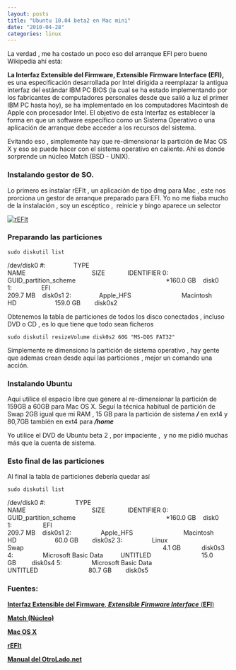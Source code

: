 ```yaml
---
layout: posts
title: "Ubuntu 10.04 beta2 en Mac mini"
date: "2010-04-28"
categories: linux
---
```


La verdad , me ha costado un poco eso del arranque EFI pero bueno Wikipedia ahí está:

**La Interfaz Extensible del Firmware, Extensible Firmware Interface (EFI),** es una especificación desarrollada por Intel dirigida a reemplazar la antigua interfaz del estándar IBM PC BIOS (la cual se ha estado implementando por los fabricantes de computadores personales desde que salió a luz el primer IBM PC hasta hoy), se ha implementado en los computadores Macintosh de Apple con procesador Intel. El objetivo de esta Interfaz es establecer la forma en que un software específico como un Sistema Operativo o una aplicación de arranque debe acceder a los recursos del sistema.

Evitando eso , simplemente hay que re-dimensionar la partición de Mac OS X y eso se puede hacer con el sistema operativo en caliente. Ahí es donde sorprende un núcleo Match (BSD - UNIX).

### Instalando gestor de SO.

Lo primero es instalar rEFIt , un aplicación de tipo dmg para Mac , este nos prorciona un gestor de arranque preparado para EFI. Yo no me fiaba mucho de la instalación , soy un escéptico ,  reinicie y bingo aparece un selector

[![](images/screen2.png "rEFIt")](https://refit.sourceforge.net/img/screen2.png)

### Preparando las particiones

`sudo diskutil list`

/dev/disk0 #:                TYPE                                         NAME                                      SIZE             IDENTIFIER 0:                GUID\_partition\_scheme                                                    \*160.0 GB    disk0 1:                 EFI                                                                                                209.7 MB    disk0s1 2:                Apple\_HFS                             Macintosh HD                      159.0 GB        disk0s2

Obtenemos la tabla de particiones de todos los disco conectados , incluso DVD o CD , es lo que tiene que todo sean ficheros

`sudo diskutil resizeVolume disk0s2 60G "MS-DOS FAT32"`

Simplemente re dimensiono la partición de sistema operativo , hay gente que ademas crean desde aquí las particiones , mejor un comando una acción.

### Instalando Ubuntu

Aquí utilice el espacio libre que genere al re-dimensionar la partición de 159GB a 60GB para Mac OS X. Seguí la técnica habitual de partición de Swap 2GB igual que mi RAM , 15 GB para la partición de sistema **_/_** en ext4 y 80,7GB también en ext4 para _**/home**_

Yo utilice el DVD de Ubuntu beta 2 , por impaciente ,  y no me pidió muchas más que la cuenta de sistema.

### Esto final de las particiones

Al final la tabla de particiones debería quedar así

`sudo diskutil list`

/dev/disk0 #:                 TYPE                                         NAME                                      SIZE             IDENTIFIER 0:                 GUID\_partition\_scheme                                                    \*160.0 GB    disk0 1:                  EFI                                                                                                209.7 MB    disk0s1 2:                 Apple\_HFS                             Macintosh HD                      60.0 GB        disk0s2 3:                 Linux Swap                                                                                4.1 GB            disk0s3 4:                 Microsoft Basic Data          UNTITLED                             15.0 GB         disk0s4 5:                 Microsoft Basic Data          UNTITLED                             80.7 GB        disk0s5

### **Fuentes:**

[**Interfaz Extensible del Firmware**, _**Extensible Firmware Interface**_ (**EFI**)](https://es.wikipedia.org/wiki/Extensible_Firmware_Interface)

[**Match (Núcleo)**](https://es.wikipedia.org/wiki/Mach_%28n%C3%BAcleo%29)

[**Mac OS X**](https://es.wikipedia.org/wiki/Mac_OS_X)

**[rEFIt](https://refit.sourceforge.net/)**

[**Manual del OtroLado.net**](https://www.elotrolado.net/hilo_gu-a-triple-boot-en-mactels-leopard-ub-9-04-win7-rc_1257251#p1716513619)
